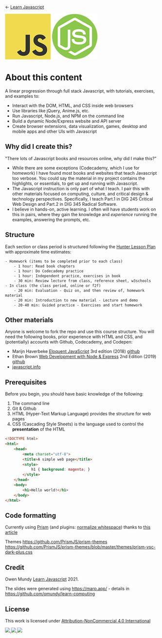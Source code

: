 
← [Learn Javascript](README.md)

![js logo](assets/img/logos/logo-javascript-150w.png) ![node logo](assets/img/logos/logo-node-ltgreen-150w.png)

# About this content

A linear progression through full stack Javascript, with tutorials, exercises, and examples to:

- Interact with the DOM, HTML, and CSS inside web browsers
- Use libraries like jQuery, Anime.js, etc.
- Run Javascript, Node.js, and NPM on the command line
- Build a dynamic Node/Express website and API server
- Create browser extensions, data visualization, games, desktop and mobile apps and other UIs with Javascript



## Why did I create this?

"There lots of Javascript books and resources online, why did I make this?"

- While there are some exceptions (Codecademy, which I use for homework) I have found most books and websites that teach Javascript too verbose. You could say the material in my project contains the highlights, or essentials, to get up and running with Javascript.
- The Javascript instruction is only part of what I teach. I pair this with other materials focused on computing, culture, and critical design & technology perspectives. Specifically, I teach Part.1 in DIG 245 Critical Web Design and Part.2 in DIG 345 Radical Software.
- I believe in hands-on, active learning. I often will have students work on this in pairs, where they gain the knowledge and *experience* running the examples, answering the prompts, etc.  



## Structure

Each section or class period is structured following the [Hunter Lesson Plan](https://thesecondprinciple.com/teaching-essentials/models-of-teaching/madeline-hunter-lesson-plan-model/) with approximate time estimates:
```
- Homework (items to be completed prior to each class)
	- 1 hour: Read book chapters
	- 1 hour: Do Codecademy practice
	- 1 hour: Independent practice, exercises in book
	- 30 min: Review lecture from class, reference sheet, w3schools
- In class (the class period, online or f2f)
	- 20 min: Evaluation - Quiz on, and then review of, homework material
	- 20 min: Introduction to new material - Lecture and demo
	- 20-40 min: Guided practice - Exercises and start homework
```





## Other materials

Anyone is welcome to fork the repo and use this course structure. You will need the following books, prior experience with HTML and CSS, and (potentially) accounts with Github, Codecademy, and Codepen:

- Marijn Haverbeke [Eloquent JavaScript](https://eloquentjavascript.net/) 3rd edition (2018) [github](https://github.com/marijnh/Eloquent-JavaScript)
- Ethan Brown [Web Development with Node & Express](https://www.oreilly.com/library/view/web-development-with/9781492053507/) 2nd Edition (2019) [github](https://github.com/EthanRBrown/web-development-with-node-and-express-2e)
- [javascript.info](https://javascript.info/)




## Prerequisites

Before you begin, you should have basic knowledge of the following:

1. The command line
1. Git & Github
1. HTML (Hyper-Text Markup Language) provides the structure for web pages
1. CSS (Cascading Style Sheets) is the language used to control the **presentation** of the HTML

```html
<!DOCTYPE html>
<html>
	<head>
		<meta charset="utf-8">
		<title>A simple web page</title>
		<style>
			h1 { background: magenta; }
		</style>
	</head>
	<body>
		<h1>Hello world!</h1>
	</body>
</html>
```



## Code formatting

Currently using [Prism](https://prismjs.com/) (and plugins: [normalize whitespace](https://prismjs.com/plugins/normalize-whitespace/)) thanks to [this article](https://www.taniarascia.com/adding-syntax-highlighting-to-code-snippets/)

Themes
https://github.com/PrismJS/prism-themes
https://github.com/PrismJS/prism-themes/blob/master/themes/prism-vsc-dark-plus.css





## Credit

Owen Mundy [Learn Javascript](https://github.com/omundy/learn-javascript) 2021.

The slides were generated using https://marp.app/ - details in https://github.com/omundy/learn-computing


## License

<p xmlns:cc="http://creativecommons.org/ns#" >This work is licensed under <a href="http://creativecommons.org/licenses/by-nc/4.0/?ref=chooser-v1" target="_blank" rel="license noopener noreferrer">Attribution-NonCommercial 4.0 International

<img height=28 src="https://mirrors.creativecommons.org/presskit/icons/cc.svg?ref=chooser-v1"> <img height=28 src="https://mirrors.creativecommons.org/presskit/icons/by.svg?ref=chooser-v1"> <img height=28 src="https://mirrors.creativecommons.org/presskit/icons/nc.svg?ref=chooser-v1"></a></p>
